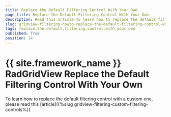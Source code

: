 ```yaml
---
title: Replace the Default Filtering Control With Your Own
page_title: Replace the Default Filtering Control With Your Own
description: Read this article to learn how to replace the default filtering control with a custom one when working with RadGridView - Telerik's {{ site.framework_name }} DataGrid. 
slug: gridview-filtering-howto-replace-the-default-filtering-control-with-your-own
tags: replace,the,default,filtering,control,with,your,own
published: True
position: 14
---
```


# {{ site.framework_name }} RadGridView Replace the Default Filtering Control With Your Own

To learn how to replace the default filtering control with a custom one, please read this [article]({%slug gridview-filtering-custom-filtering-controls%}).


